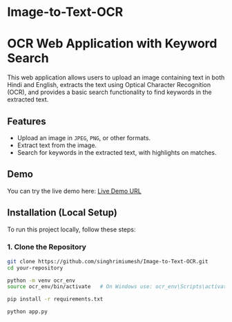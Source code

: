 # Image-to-Text-OCR


# OCR Web Application with Keyword Search

This web application allows users to upload an image containing text in both Hindi and English, extracts the text using Optical Character Recognition (OCR), and provides a basic search functionality to find keywords in the extracted text.

## Features
- Upload an image in `JPEG`, `PNG`, or other formats.
- Extract text from the image.
- Search for keywords in the extracted text, with highlights on matches.

## Demo
You can try the live demo here: [Live Demo URL](#) 

## Installation (Local Setup)

To run this project locally, follow these steps:

### 1. Clone the Repository
```bash
git clone https://github.com/singhrimiumesh/Image-to-Text-OCR.git
cd your-repository

python -m venv ocr_env
source ocr_env/bin/activate   # On Windows use: ocr_env\Scripts\activate

pip install -r requirements.txt

python app.py
